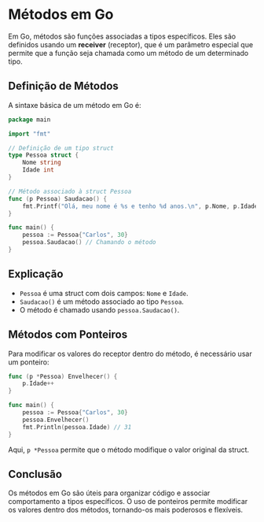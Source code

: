 # Métodos em Go

Em Go, métodos são funções associadas a tipos específicos. Eles são definidos usando um **receiver** (receptor), que é um parâmetro especial que permite que a função seja chamada como um método de um determinado tipo.

## Definição de Métodos

A sintaxe básica de um método em Go é:

```go
package main

import "fmt"

// Definição de um tipo struct
type Pessoa struct {
    Nome string
    Idade int
}

// Método associado à struct Pessoa
func (p Pessoa) Saudacao() {
    fmt.Printf("Olá, meu nome é %s e tenho %d anos.\n", p.Nome, p.Idade)
}

func main() {
    pessoa := Pessoa{"Carlos", 30}
    pessoa.Saudacao() // Chamando o método
}
```

## Explicação
- `Pessoa` é uma struct com dois campos: `Nome` e `Idade`.
- `Saudacao()` é um método associado ao tipo `Pessoa`.
- O método é chamado usando `pessoa.Saudacao()`.

## Métodos com Ponteiros
Para modificar os valores do receptor dentro do método, é necessário usar um ponteiro:

```go
func (p *Pessoa) Envelhecer() {
    p.Idade++
}

func main() {
    pessoa := Pessoa{"Carlos", 30}
    pessoa.Envelhecer()
    fmt.Println(pessoa.Idade) // 31
}
```

Aqui, `p *Pessoa` permite que o método modifique o valor original da struct.

## Conclusão
Os métodos em Go são úteis para organizar código e associar comportamento a tipos específicos. O uso de ponteiros permite modificar os valores dentro dos métodos, tornando-os mais poderosos e flexíveis.
